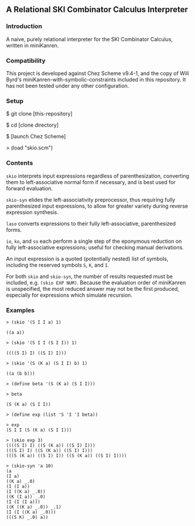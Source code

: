 ## A Relational SKI Combinator Calculus Interpreter

### Introduction
A naive, purely relational interpreter for the SKI Combinator Calculus, written in miniKanren.

### Compatibility
This project is developed against Chez Scheme v9.4-1, and the copy of Will Byrd's miniKanren-with-symbolic-constraints included in this repository. It has not been tested under any other configuration.

### Setup
$ git clone [this-repository]

$ cd [clone directory]

$ [launch Chez Scheme]

\> (load "skio.scm")

### Contents
`skio` interprets input expressions regardless of parenthesization, converting them to left-associative normal form if necessary, and is best used for forward evaluation.

`skio-syn` elides the left-associativity preprocessor, thus requiring fully parenthesized input expressions, to allow for greater variety during reverse expression synthesis.

`laso` converts expressions to their fully left-associative, parenthesized forms.

`io`, `ko`, and `so` each perform a single step of the eponymous reduction on fully left-associative expressions; useful for checking manual derivations. 

An input expression is a quoted (potentially nested) list of symbols, including the reserved symbols `S`, `K`, and `I`.

For both `skio` and `skio-syn`, the number of results requested must be included, e.g. `(skio EXP NUM)`. Because the evaluation order of miniKanren is unspecified, the most reduced answer may not be the first produced, especially for expressions which simulate recursion.

### Examples
```
> (skio '(S I I a) 1)

((a a))

> (skio '(S I I (S I I)) 1)

((((S I) I) ((S I) I)))

> (skio '(S (K a) (S I I) b) 1)

((a (b b)))

> (define beta '(S (K a) (S I I)))

> beta

(S (K a) (S I I))

> (define exp (list 'S 'I 'I beta))

> exp
(S I I (S (K a) (S I I)))

> (skio exp 3)
((((S I) I) ((S (K a)) ((S I) I)))
(((S I) I) ((S (K a)) ((S I) I)))
(((S (K a)) ((S I) I)) ((S (K a)) ((S I) I))))

> (skio-syn 'a 10)
(a
(I a)
((K a) _.0)
(I (I a))
(I ((K a) _.0))
((K (I a)) _.0)
(I (I (I a)))
((K ((K a) _.0)) _.1)
(I (I ((K a) _.0)))
(((S K) _.0) a))
```







